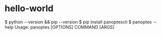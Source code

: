 # hello-world
$ python --version && pip --version
$ pip install panoptescli
$ panoptes --help
Usage: panoptes [OPTIONS] COMMAND [ARGS]
